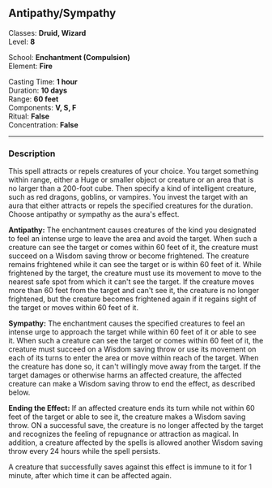 ## Antipathy/Sympathy

Classes: **Druid, Wizard**  
Level: **8**  

School: **Enchantment (Compulsion)**  
Element: **Fire**  

Casting Time: **1 hour**  
Duration: **10 days**  
Range: **60 feet**  
Components: **V, S, F**  
Ritual: **False**  
Concentration: **False**  

------

### Description

This spell attracts or repels creatures of your choice. You target something within range, either a Huge or smaller object or creature or an area that is no larger than a 200-foot cube. Then specify a kind of intelligent creature, such as red dragons, goblins, or vampires. You invest the target with an aura that either attracts or repels the specified creatures for the duration. Choose antipathy or sympathy as the aura's effect.

**Antipathy:** The enchantment causes creatures of the kind you designated to feel an intense urge to leave the area and avoid the target. When such a creature can see the target or comes within 60 feet of it, the creature must succeed on a Wisdom saving throw or become frightened. The creature remains frightened while it can see the target or is within 60 feet of it. While frightened by the target, the creature must use its movement to move to the nearest safe spot from which it can't see the target. If the creature moves more than 60 feet from the target and can't see it, the creature is no longer frightened, but the creature becomes frightened again if it regains sight of the target or moves within 60 feet of it.

**Sympathy:** The enchantment causes the specified creatures to feel an intense urge to approach the target while within 60 feet of it or able to see it. When such a creature can see the target or comes within 60 feet of it, the creature must succeed on a Wisdom saving throw or use its movement on each of its turns to enter the area or move within reach of the target. When the creature has done so, it can't willingly move away from the target. If the target damages or otherwise harms an affected creature, the affected creature can make a Wisdom saving throw to end the effect, as described below.

**Ending the Effect:** If an affected creature ends its turn while not within 60 feet of the target or able to see it, the creature makes a Wisdom saving throw. ON a successful save, the creature is no longer affected by the target and recognizes the feeling of repugnance or attraction as magical. In addition, a creature affected by the spells is allowed another Wisdom saving throw every 24 hours while the spell persists.

A creature that successfully saves against this effect is immune to it for 1 minute, after which time it can be affected again.